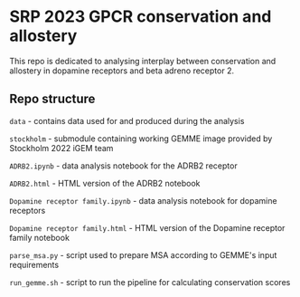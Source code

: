 # SRP 2023 GPCR conservation and allostery

This repo is dedicated to analysing interplay between conservation and allostery in dopamine receptors and beta adreno receptor 2.

## Repo structure

```data``` - contains data used for and produced during the analysis

```stockholm``` - submodule containing working GEMME image provided by Stockholm 2022 iGEM team

```ADRB2.ipynb``` - data analysis notebook for the ADRB2 receptor

```ADRB2.html``` - HTML version of the ADRB2 notebook

```Dopamine receptor family.ipynb``` - data analysis notebook for dopamine receptors

```Dopamine receptor family.html``` - HTML version of the Dopamine receptor family notebook

```parse_msa.py``` - script used to prepare MSA according to GEMME's input requirements

```run_gemme.sh``` - script to run the pipeline for calculating conservation scores

